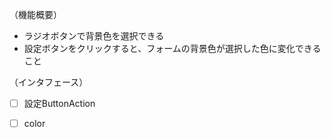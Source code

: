 ﻿（機能概要）

- ラジオボタンで背景色を選択できる
- 設定ボタンをクリックすると、フォームの背景色が選択した色に変化できること



（インタフェース）
- [ ] 設定ButtonAction
- [ ] color

